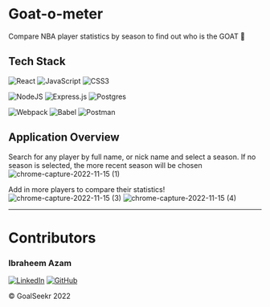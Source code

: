 # Goat-o-meter
Compare NBA player statistics by season to find out who is the GOAT 🐐

## Tech Stack

![React](https://img.shields.io/badge/react-%2320232a.svg?style=for-the-badge&logo=react&logoColor=%2361DAFB)
![JavaScript](https://img.shields.io/badge/JavaScript-323330?style=for-the-badge&logo=javascript&logoColor=F7DF1E) 
![CSS3](https://img.shields.io/badge/css3-%231572B6.svg?style=for-the-badge&logo=css3&logoColor=white)

![NodeJS](https://img.shields.io/badge/node.js-6DA55F?style=for-the-badge&logo=node.js&logoColor=white)
![Express.js](https://img.shields.io/badge/Express.js-000000?style=for-the-badge&logo=express&logoColor=white)
![Postgres](https://img.shields.io/badge/postgres-%23316192.svg?style=for-the-badge&logo=postgresql&logoColor=white)


![Webpack](https://img.shields.io/badge/webpack-%238DD6F9.svg?style=for-the-badge&logo=webpack&logoColor=black) 
![Babel](https://img.shields.io/badge/Babel-F9DC3e?style=for-the-badge&logo=babel&logoColor=black) 
![Postman](https://img.shields.io/badge/Postman-FF6C37?style=for-the-badge&logo=Postman&logoColor=white)


## Application Overview

Search for any player by full name, or nick name and select a season. If no season is selected, the more recent season will be chosen
![chrome-capture-2022-11-15 (1)](https://user-images.githubusercontent.com/20650665/207959589-bfed51e6-1e37-4fd2-8343-5b9bf9dc6fc5.gif)

Add in more players to compare their statistics!
![chrome-capture-2022-11-15 (3)](https://user-images.githubusercontent.com/20650665/207960355-0127d384-7cde-4916-936a-194af54c3021.gif)
![chrome-capture-2022-11-15 (4)](https://user-images.githubusercontent.com/20650665/207961038-56f9a7de-b5f2-429e-ba02-a2368cc85e9d.gif)


***

# Contributors

### Ibraheem Azam

[![LinkedIn](https://img.shields.io/badge/linkedin-%230077B5.svg?style=for-the-badge&logo=linkedin&logoColor=white)](https://www.linkedin.com/in/ibraheemazam/) 
[![GitHub](https://img.shields.io/badge/github-%23121011.svg?style=for-the-badge&logo=github&logoColor=white)](https://github.com/ibraheemazam)




© GoalSeekr 2022  
